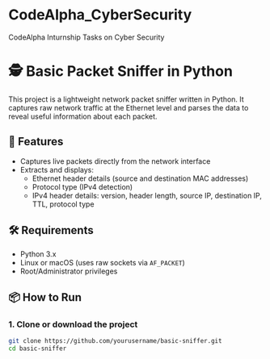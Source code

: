 # CodeAlpha_CyberSecurity
CodeAlpha Inturnship Tasks on Cyber Security
# 🕵️ Basic Packet Sniffer in Python

This project is a lightweight network packet sniffer written in Python. It captures raw network traffic at the Ethernet level and parses the data to reveal useful information about each packet.

## 🚀 Features

- Captures live packets directly from the network interface
- Extracts and displays:
  - Ethernet header details (source and destination MAC addresses)
  - Protocol type (IPv4 detection)
  - IPv4 header details: version, header length, source IP, destination IP, TTL, protocol type

## 🛠️ Requirements

- Python 3.x
- Linux or macOS (uses raw sockets via `AF_PACKET`)
- Root/Administrator privileges

## 📦 How to Run

### 1. Clone or download the project

```bash
git clone https://github.com/yourusername/basic-sniffer.git
cd basic-sniffer

